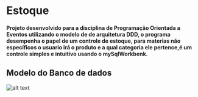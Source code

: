 # Estoque

#### Projeto desenvolvido para a disciplina de Programação Orientada a Eventos utilizando o modelo de de arquitetura DDD, o programa desempenha o papel de um controle de estoque, para materias não específicos o usuario irá o produto e a qual categoria ele pertence,é um controle simples e intuitivo usando o mySqlWorkbenk.


## Modelo do Banco de dados 


![alt text](IFSPStore_DBModel.png?raw=true)